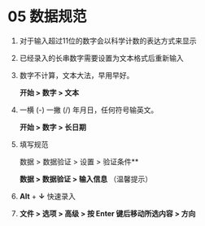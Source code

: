 # 05  数据规范

1. 对于输入超过11位的数字会以科学计数的表达方式来显示

2. 已经录入的长串数字需要设置为文本格式后重新输入

3. 数字不计算，文本大法，早用早好。

   **开始 > 数字 > 文本**

4. 一横 (-) 一撇 (/) 年月日，任何符号输英文。

   **开始 > 数字 > 长日期**

5. 填写规范

   数据 > 数据验证 > 设置 > 验证条件**

   **数据 > 数据验证 > 输入信息** （温馨提示）

6. **Alt** + **↓** 快速录入

7. **文件 > 选项 > 高级 > 按 Enter 键后移动所选内容 > 方向**

